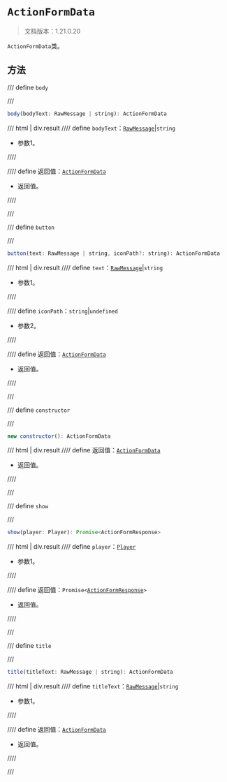 # `ActionFormData`

> 文档版本：1.21.0.20

`ActionFormData`类。

## 方法

/// define
`body`


///

```js
body(bodyText: RawMessage | string): ActionFormData
```

/// html | div.result
//// define
`bodyText`：[`RawMessage`](../../server/1.2.0/rawmessage.md)|`string`

- 参数1。


////

//// define
返回值：[`ActionFormData`](./actionformdata.md)

- 返回值。


////

///


/// define
`button`


///

```js
button(text: RawMessage | string, iconPath?: string): ActionFormData
```

/// html | div.result
//// define
`text`：[`RawMessage`](../../server/1.2.0/rawmessage.md)|`string`

- 参数1。


////

//// define
`iconPath`：`string`|`undefined`

- 参数2。


////

//// define
返回值：[`ActionFormData`](./actionformdata.md)

- 返回值。


////

///


/// define
`constructor`


///

```js
new constructor(): ActionFormData
```

/// html | div.result
//// define
返回值：[`ActionFormData`](./actionformdata.md)

- 返回值。


////

///


/// define
`show`


///

```js
show(player: Player): Promise<ActionFormResponse>
```

/// html | div.result
//// define
`player`：[`Player`](../../server/1.2.0/player.md)

- 参数1。


////

//// define
返回值：<code>Promise&lt;<a href="../actionformresponse/">ActionFormResponse</a>&gt;</code>

- 返回值。


////

///


/// define
`title`


///

```js
title(titleText: RawMessage | string): ActionFormData
```

/// html | div.result
//// define
`titleText`：[`RawMessage`](../../server/1.2.0/rawmessage.md)|`string`

- 参数1。


////

//// define
返回值：[`ActionFormData`](./actionformdata.md)

- 返回值。


////

///

